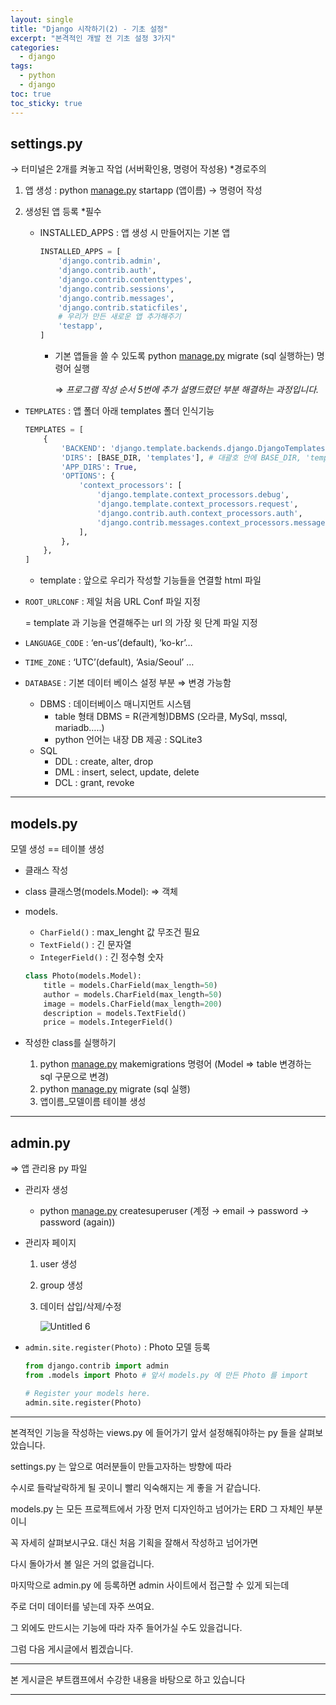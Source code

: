 ```yaml
---
layout: single
title: "Django 시작하기(2) - 기초 설정"
excerpt: "본격적인 개발 전 기초 설정 3가지"
categories:
  - django
tags:
  - python
  - django
toc: true
toc_sticky: true
---
```


## settings.py

→ 터미널은 2개를 켜놓고 작업 (서버확인용, 명령어 작성용) \*경로주의

1. 앱 생성 : python [manage.py](http://manage.py) startapp (앱이름) → 명령어 작성
2. 생성된 앱 등록 \*필수

   - INSTALLED_APPS : 앱 생성 시 만들어지는 기본 앱

     ```python
     INSTALLED_APPS = [
         'django.contrib.admin',
         'django.contrib.auth',
         'django.contrib.contenttypes',
         'django.contrib.sessions',
         'django.contrib.messages',
         'django.contrib.staticfiles',
         # 우리가 만든 새로운 앱 추가해주기
         'testapp',
     ]
     ```

     - 기본 앱들을 쓸 수 있도록 python [manage.py](http://manage.py) migrate (sql 실행하는) 명령어 실행

       ⇒ _프로그램 작성 순서 5번에 추가 설명드렸던 부분 해결하는 과정입니다._

- `TEMPLATES` : 앱 폴더 아래 templates 폴더 인식기능

  ```python
  TEMPLATES = [
      {
          'BACKEND': 'django.template.backends.django.DjangoTemplates',
          'DIRS': [BASE_DIR, 'templates'], # 대괄호 안에 BASE_DIR, 'templates' 입력
          'APP_DIRS': True,
          'OPTIONS': {
              'context_processors': [
                  'django.template.context_processors.debug',
                  'django.template.context_processors.request',
                  'django.contrib.auth.context_processors.auth',
                  'django.contrib.messages.context_processors.messages',
              ],
          },
      },
  ]
  ```

  - template : 앞으로 우리가 작성할 기능들을 연결할 html 파일

- `ROOT_URLCONF` : 제일 처음 URL Conf 파일 지정

  = template 과 기능을 연결해주는 url 의 가장 윗 단계 파일 지정

- `LANGUAGE_CODE` : ‘en-us’(default), ‘ko-kr’…
- `TIME_ZONE` : ‘UTC’(default), ‘Asia/Seoul’ …
- `DATABASE` : 기본 데이터 베이스 설정 부분 ⇒ 변경 가능함

  - DBMS : 데이터베이스 매니지먼트 시스템
    - table 형태 DBMS = R(관계형)DBMS (오라클, MySql, mssql, mariadb…..)
    - python 언어는 내장 DB 제공 : SQLite3
  - SQL
    - DDL : create, alter, drop
    - DML : insert, select, update, delete
    - DCL : grant, revoke

---

## models.py

모델 생성 == 테이블 생성

- 클래스 작성
- class 클래스명(models.Model): ⇒ 객체
- models.

  - `CharField()` : max_lenght 값 무조건 필요
  - `TextField()` : 긴 문자열
  - `IntegerField()` : 긴 정수형 숫자

  ```python
  class Photo(models.Model):
      title = models.CharField(max_length=50)
      author = models.CharField(max_length=50)
      image = models.CharField(max_length=200)
      description = models.TextField()
      price = models.IntegerField()
  ```

- 작성한 class를 실행하기

  1. python [manage.py](http://manage.py) makemigrations 명령어 (Model ⇒ table 변경하는 sql 구문으로 변경)
  2. python [manage.py](http://manage.py) migrate (sql 실행)
  3. 앱이름\_모델이름 테이블 생성

---

## admin.py

⇒ 앱 관리용 py 파일

- 관리자 생성

  - python [manage.py](http://manage.py) createsuperuser (계정 → email → password → password (again))

- 관리자 페이지

  1. user 생성
  2. group 생성
  3. 데이터 삽입/삭제/수정

     ![Untitled 6](https://user-images.githubusercontent.com/115909999/219252780-38f71175-b2a0-4dd4-b28f-1a078f8e2f55.png)

- `admin.site.register(Photo)` : Photo 모델 등록

  ```python
  from django.contrib import admin
  from .models import Photo # 앞서 models.py 에 만든 Photo 를 import

  # Register your models here.
  admin.site.register(Photo)
  ```

---

본격적인 기능을 작성하는 views.py 에 들어가기 앞서 설정해줘야하는 py 들을 살펴보았습니다.

settings.py 는 앞으로 여러분들이 만들고자하는 방향에 따라

수시로 들락날락하게 될 곳이니 빨리 익숙해지는 게 좋을 거 같습니다.

models.py 는 모든 프로젝트에서 가장 먼저 디자인하고 넘어가는 ERD 그 자체인 부분이니

꼭 자세히 살펴보시구요. 대신 처음 기획을 잘해서 작성하고 넘어가면

다시 돌아가서 볼 일은 거의 없을겁니다.

마지막으로 admin.py 에 등록하면 admin 사이트에서 접근할 수 있게 되는데

주로 더미 데이터를 넣는데 자주 쓰여요.

그 외에도 만드시는 기능에 따라 자주 들어가실 수도 있을겁니다.

그럼 다음 게시글에서 뵙겠습니다.

---

본 게시글은 부트캠프에서 수강한 내용을 바탕으로 하고 있습니다

---
